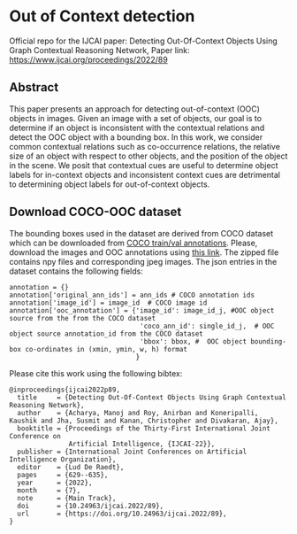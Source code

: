# Out of Context detection
Official repo for the IJCAI paper: Detecting Out-Of-Context Objects Using Graph Contextual Reasoning Network, Paper link: https://www.ijcai.org/proceedings/2022/89

## Abstract
This paper presents an approach for detecting out-of-context (OOC) objects in images. Given an image with a set of objects, our goal is to determine if an object is inconsistent with the contextual relations and detect the OOC object with a bounding box. In this work, we consider common contextual relations such as co-occurrence relations, the relative size of an object with respect to other objects, and the position of the object in the scene. We posit that contextual cues are useful to determine object labels for in-context objects and inconsistent context cues are detrimental to determining object labels for out-of-context objects. 

## Download COCO-OOC dataset
The bounding boxes  used in the dataset are derived from COCO dataset which can be downloaded from [COCO train/val annotations](https://cocodataset.org/#download).
Please, download the images and OOC annotations using [this link](https://zenodo.org/records/10913707). The zipped file contains npy files and corresponding jpeg images. The json entries in the dataset contains the following fields:
```
annotation = {}
annotation['original_ann_ids'] = ann_ids # COCO annotation ids
annotation['image_id'] = image_id  # COCO image id
annotation['ooc_annotation'] = {'image_id': image_id_j, #OOC object source from the from the COCO dataset
                                 'coco_ann_id': single_id_j,  # OOC object source annotation_id from the COCO dataset
                                 'bbox': bbox, #  OOC object bounding-box co-ordinates in (xmin, ymin, w, h) format
                                }

```

Please cite this work using the following bibtex:
```
@inproceedings{ijcai2022p89,
  title     = {Detecting Out-Of-Context Objects Using Graph Contextual Reasoning Network},
  author    = {Acharya, Manoj and Roy, Anirban and Koneripalli, Kaushik and Jha, Susmit and Kanan, Christopher and Divakaran, Ajay},
  booktitle = {Proceedings of the Thirty-First International Joint Conference on
               Artificial Intelligence, {IJCAI-22}},
  publisher = {International Joint Conferences on Artificial Intelligence Organization},
  editor    = {Lud De Raedt},
  pages     = {629--635},
  year      = {2022},
  month     = {7},
  note      = {Main Track},
  doi       = {10.24963/ijcai.2022/89},
  url       = {https://doi.org/10.24963/ijcai.2022/89},
}
```
